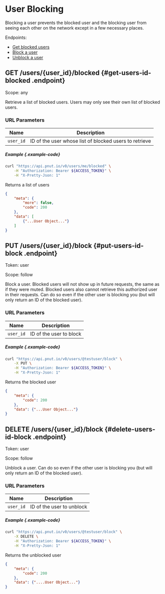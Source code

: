 # User Blocking

Blocking a user prevents the blocked user and the blocking user from seeing each other on the network except in a few necessary places.

Endpoints:

* [Get blocked users](#get-users-id-blocked)
* [Block a user](#put-users-id-block)
* [Unblock a user](#delete-users-id-block)


## <span class="method method-get">GET</span> /users/<span class="call-param">{user_id}</span>/blocked {#get-users-id-blocked .endpoint}

Scope: <span class="endpoint-meta">any</span>

Retrieve a list of blocked users. Users may only see their own list of blocked users.

### URL Parameters

Name|Description
-|-
`user_id`|ID of the user whose list of blocked users to retrieve

##### Example {.example-code}

```bash
curl "https://api.pnut.io/v0/users/me/blocked" \
    -H "Authorization: Bearer ${ACCESS_TOKEN}" \
    -H "X-Pretty-Json: 1"
```

Returns a list of users

```json
{
    "meta": {
        "more": false,
        "code": 200
    },
    "data": [
        {"...User Object..."}
    ]
}
```


## <span class="method method-put">PUT</span> /users/<span class="call-param">{user_id}</span>/block {#put-users-id-block .endpoint}

Token: <span class="endpoint-meta">user</span>

Scope: <span class="endpoint-meta">follow</span>

Block a user. Blocked users will not show up in future requests, the same as if they were muted. Blocked users also cannot retrieve this authorized user in their requests. Can do so even if the other user is blocking you (but will only return an ID of the blocked user).

### URL Parameters

Name|Description
-|-
`user_id`|ID of the user to block

##### Example {.example-code}

```bash
curl "https://api.pnut.io/v0/users/@testuser/block" \
    -X PUT \
    -H "Authorization: Bearer ${ACCESS_TOKEN}" \
    -H "X-Pretty-Json: 1"
```

Returns the blocked user

```json
{
    "meta": {
        "code": 200
    },
    "data": {"...User Object..."}
}
```


## <span class="method method-delete">DELETE</span> /users/<span class="call-param">{user_id}</span>/block {#delete-users-id-block .endpoint}

Token: <span class="endpoint-meta">user</span>

Scope: <span class="endpoint-meta">follow</span>

Unblock a user. Can do so even if the other user is blocking you (but will only return an ID of the blocked user).

### URL Parameters

Name|Description
-|-
`user_id`|ID of the user to unblock

##### Example {.example-code}

```bash
curl "https://api.pnut.io/v0/users/@testuser/block" \
    -X DELETE \
    -H "Authorization: Bearer ${ACCESS_TOKEN}" \
    -H "X-Pretty-Json: 1"
```

Returns the unblocked user

```json
{
    "meta": {
        "code": 200
    },
    "data": {"....User Object..."}
}
```